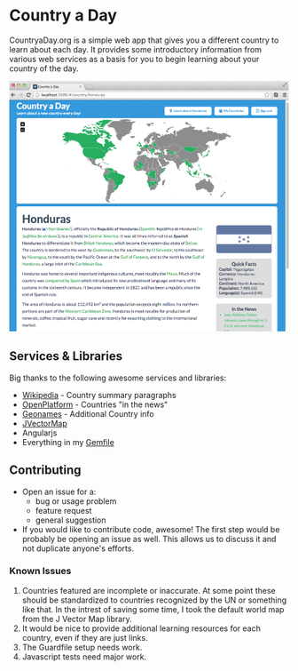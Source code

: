 # Country a Day
CountryaDay.org is a simple web app that gives you a different country to learn about each day.  It provides some introductory information from various web services as a basis for you to begin learning about your country of the day.

![](screenshots/country.png)

## Services & Libraries
Big thanks to the following awesome services and libraries:
- [Wikipedia](http://wikipedia.org) - Country summary paragraphs
- [OpenPlatform](http://open-platform.theguardian.com/) - Countries "in the news"
- [Geonames](http://geonames.org) - Additional Country info
- [JVectorMap](http://jvectormap.com)
- Angularjs
- Everything in my [Gemfile](Gemfile)


## Contributing
* Open an issue for a:
    * bug or usage problem
    * feature request
    * general suggestion
* If you would like to contribute code, awesome!  The first step would be probably be opening an issue as well.
This allows us to discuss it and not duplicate anyone's efforts.

### Known Issues
1. Countries featured are incomplete or inaccurate.  At some point these should be standardized to countries 
recognized by the UN or something like that. In the intrest of saving some time, I took the default world map
from the J Vector Map library.
2.  It would be nice to provide additional learning resources for each country, even if they are just links.
3.  The Guardfile setup needs work.
4.  Javascript tests need major work.
